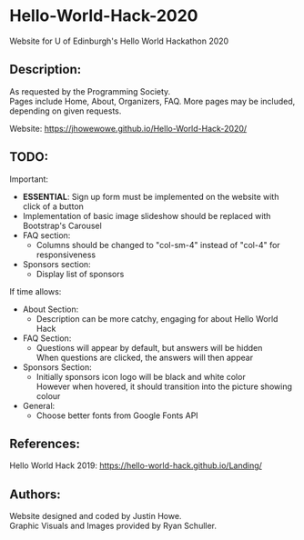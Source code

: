 # Hello-World-Hack-2020
Website for U of Edinburgh's Hello World Hackathon 2020
## Description:
As requested by the Programming Society.<br>
Pages include Home, About, Organizers, FAQ.
More pages may be included, depending on given requests.

Website: https://jhowewowe.github.io/Hello-World-Hack-2020/
## TODO:
Important:
- <b>ESSENTIAL</b>: Sign up form must be implemented on the website with click of a button
- Implementation of basic image slideshow should be replaced with Bootstrap's Carousel
- FAQ section:
  - Columns should be changed to "col-sm-4" instead of "col-4" for responsiveness
- Sponsors section:
  - Display list of sponsors

If time allows:
- About Section:
  - Description can be more catchy, engaging for about Hello World Hack
- FAQ Section:
  - Questions will appear by default, but answers will be hidden <br>
    When questions are clicked, the answers will then appear
- Sponsors Section:
  - Initially sponsors icon logo will be black and white color<br>
    However when hovered, it should transition into the picture showing colour
- General:
  - Choose better fonts from Google Fonts API
## References:
Hello World Hack 2019: https://hello-world-hack.github.io/Landing/
## Authors:
Website designed and coded by Justin Howe.<br>
Graphic Visuals and Images provided by Ryan Schuller.
